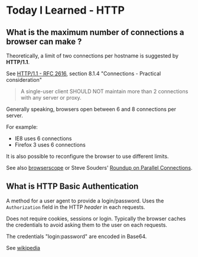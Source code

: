 # Today I Learned - HTTP

## What is the maximum number of connections a browser can make ?

Theoretically, a limit of two connections per hostname is suggested by **HTTP/1.1**.

See [HTTP/1.1 - RFC 2616](https://www.ietf.org/rfc/rfc2616.txt), section 8.1.4
"Connections - Practical consideration"

> A single-user client SHOULD NOT maintain more than 2 connections with any server or proxy.

Generally speaking, browsers open between 6 and 8 connections per server.

For example:

* IE8 uses 6 connections
* Firefox 3 uses 6 connections

It is also possible to reconfigure the browser to use different limits.

See also [browserscope](http://www.browserscope.org/?category=network) or
Steve Souders' [Roundup on Parallel Connections](http://www.stevesouders.com/blog/2008/03/20/roundup-on-parallel-connections/).

## What is HTTP Basic Authentication

A method for a user agent to provide a login/password.
Uses the `Authorization` field in the HTTP *header* in each requests.

Does not require cookies, sessions or login.
Typically the browser caches the credentials to avoid asking them to the user
on each requests.

The credentials "login:password" are encoded in Base64.

See [wikipedia](https://en.wikipedia.org/wiki/Basic_access_authentication)

